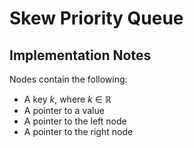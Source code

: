 # Skew Priority Queue

## Implementation Notes

Nodes contain the following:

- A key _k_, where _k_ ∈ ℝ
- A pointer to a value
- A pointer to the left node
- A pointer to the right node